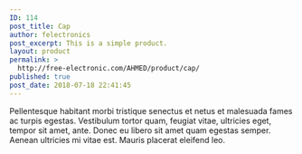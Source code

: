 ```yaml
---
ID: 114
post_title: Cap
author: felectronics
post_excerpt: This is a simple product.
layout: product
permalink: >
  http://free-electronic.com/AHMED/product/cap/
published: true
post_date: 2018-07-18 22:41:45
---
```

Pellentesque habitant morbi tristique senectus et netus et malesuada fames ac turpis egestas. Vestibulum tortor quam, feugiat vitae, ultricies eget, tempor sit amet, ante. Donec eu libero sit amet quam egestas semper. Aenean ultricies mi vitae est. Mauris placerat eleifend leo.
